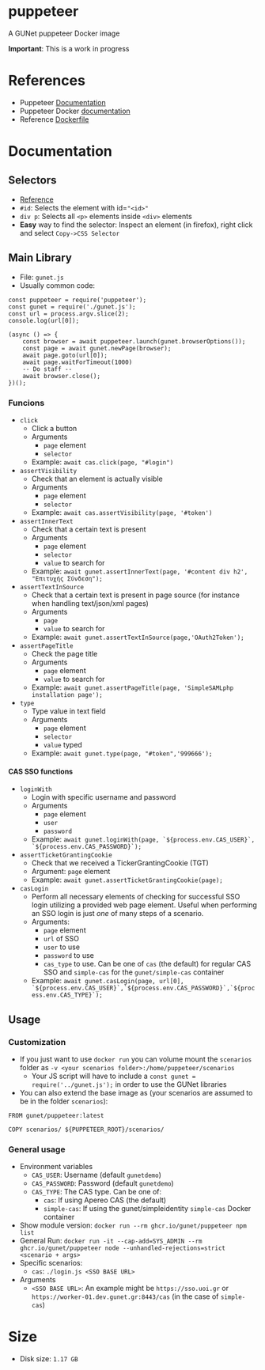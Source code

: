 # puppeteer
A GUNet puppeteer Docker image

**Important**: This is a work in progress

# References
* Puppeteer [Documentation](https://pptr.dev/category/guides)
* Puppeteer Docker [documentation](https://pptr.dev/guides/docker)
* Reference [Dockerfile](https://github.com/puppeteer/puppeteer/blob/main/docker/Dockerfile)


# Documentation
## Selectors
* [Reference](https://www.w3schools.com/cssref/css_selectors.php)
* `#id`: Selects the element with id=`"<id>"`
* `div p`: Selects all `<p>` elements inside `<div>` elements
* **Easy** way to find the selector: Inspect an element (in firefox), right click and select `Copy->CSS Selector`

## Main Library
* File: `gunet.js`
* Usually common code:
```
const puppeteer = require('puppeteer');
const gunet = require('./gunet.js');
const url = process.argv.slice(2);
console.log(url[0]);

(async () => {
    const browser = await puppeteer.launch(gunet.browserOptions());
    const page = await gunet.newPage(browser);
    await page.goto(url[0]);
    await page.waitForTimeout(1000)
    -- Do staff --
    await browser.close();
})();
```
### Funcions
* `click`
  - Click a button
  - Arguments
    - `page` element
    - `selector`
  - Example: `await cas.click(page, "#login")`
* `assertVisibility`
  - Check that an element is actually visible
  - Arguments
    - `page` element
    - `selector`
  - Example: `await cas.assertVisibility(page, '#token')`
* `assertInnerText`
  - Check that a certain text is present
  - Arguments
    - `page` element
    - `selector`
    - `value` to search for
  - Example: `await gunet.assertInnerText(page, '#content div h2', "Επιτυχής Σύνδεση");`
* `assertTextInSource`
  - Check that a certain text is present in page source (for instance when handling text/json/xml pages)
  - Arguments
    - `page`
    - `value` to search for
  - Example: `await gunet.assertTextInSource(page,'OAuth2Token');`
* `assertPageTitle`
  - Check the page title
  - Arguments
    - `page` element
    - `value` to search for
  - Example: `await gunet.assertPageTitle(page, 'SimpleSAMLphp installation page');`
* `type`
  - Type value in text field
  - Arguments
    - `page` element
    - `selector`
    - `value` typed
  - Example: `await gunet.type(page, "#token",'999666');`
#### CAS SSO functions
* `loginWith`
  - Login with specific username and password
  - Arguments
    - `page` element
    - `user`
    - `password`
  - Example: ```await gunet.loginWith(page, `${process.env.CAS_USER}`, `${process.env.CAS_PASSWORD}`);```
* `assertTicketGrantingCookie`
  - Check that we received a TickerGrantingCookie (TGT)
  - Argument: `page` element
  - Example: `await gunet.assertTicketGrantingCookie(page);`
* `casLogin`
  - Perform all necessary elements of checking for successful SSO login utilizing a provided web page element. Useful when performing an SSO login is just *one* of many steps of a scenario.
  - Arguments:
    * `page` element
    * `url` of SSO
    * `user` to use
    * `password` to use
    * `cas_type` to use. Can be one of `cas` (the default) for regular CAS SSO and `simple-cas` for the `gunet/simple-cas` container
  - Example: ```await gunet.casLogin(page, url[0], `${process.env.CAS_USER}`,`${process.env.CAS_PASSWORD}`,`${process.env.CAS_TYPE}`);```

## Usage
### Customization
* If you just want to use `docker run` you can volume mount the `scenarios` folder as `-v <your scenarios folder>:/home/puppeteer/scenarios`
  - Your JS script will have to include a `const gunet = require('../gunet.js');` in order to use the GUNet libraries
* You can also extend the base image as (your scenarios are assumed to be in the folder `scenarios`):
```
FROM gunet/puppeteer:latest

COPY scenarios/ ${PUPPETEER_ROOT}/scenarios/
```
### General usage
* Environment variables
  - `CAS_USER`: Username (default `gunetdemo`)
  - `CAS_PASSWORD`: Password (default `gunetdemo`)
  - `CAS_TYPE`: The CAS type. Can be one of:
    * `cas`: If using Apereo CAS (the default)
    * `simple-cas`: If using the gunet/simpleidentity `simple-cas` Docker container   
* Show module version: `docker run --rm ghcr.io/gunet/puppeteer npm list`
* General Run: `docker run -it --cap-add=SYS_ADMIN --rm ghcr.io/gunet/puppeteer node --unhandled-rejections=strict <scenario + args>`
* Specific scenarios:
  - `cas`: `./login.js <SSO BASE URL>`
* Arguments
  - `<SSO BASE URL>`: An example might be `https://sso.uoi.gr` or `https://worker-01.dev.gunet.gr:8443/cas` (in the case of `simple-cas`)

# Size
* Disk size: `1.17 GB`